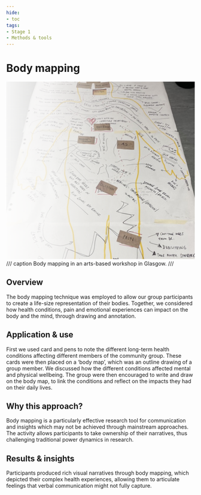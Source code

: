 ```yaml
---
hide:
- toc
tags: 
- Stage 1
- Methods & tools
--- 
```


# Body mapping 

![Activity books](../assets/body-mapping.png)
/// caption
Body mapping in an arts-based workshop in Glasgow.
///

## Overview  
The body mapping technique was employed to allow our group participants to create a life-size representation of their bodies. Together, we considered how health conditions, pain and emotional experiences can impact on the body and the mind, through drawing and annotation.  

## Application & use  
First we used card and pens to note the different long-term health conditions affecting different members of the community group. These cards were then placed on a ‘body map’, which was an outline drawing of a group member. We discussed how the different conditions affected mental and physical wellbeing. The group were then encouraged to write and draw on the body map, to link the conditions and reflect on the impacts they had on their daily lives. 

## Why this approach?  
Body mapping is a particularly effective research tool for communication and insights which may not be achieved through mainstream approaches. The activity allows participants to take ownership of their narratives, thus challenging traditional power dynamics in research.

## Results & insights   
Participants produced rich visual narratives through body mapping, which depicted their complex health experiences, allowing them to articulate feelings that verbal communication might not fully capture. 
